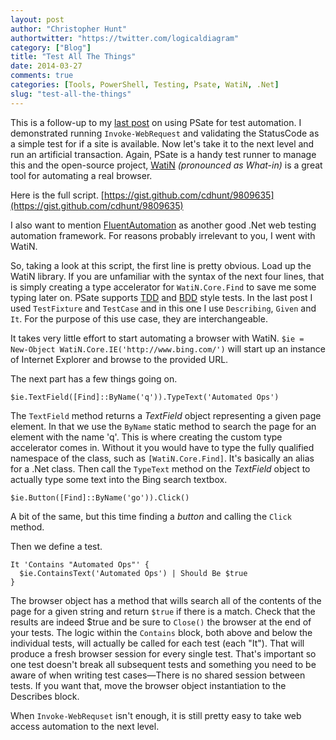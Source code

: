 ```yaml
---
layout: post
author: "Christopher Hunt"
authortwitter: "https://twitter.com/logicaldiagram"
category: ["Blog"]
title: "Test All The Things"
date: 2014-03-27
comments: true
categories: [Tools, PowerShell, Testing, Psate, WatiN, .Net]
slug: "test-all-the-things"
---
```

This is a follow-up to my [last post](/blog/2014/03/21/test-it-with-psate/ "Test It With PSate") on using PSate for test automation. I demonstrated running `Invoke-WebRequest` and validating the StatusCode as a simple test for if a site is available. Now let's take it to the next level and run an artificial transaction. Again, PSate is a handy test runner to manage this and the open-source project, [WatiN](http://watin.org/ "Web Application Testing In .Net") *(pronounced as What-in)* is a great tool for automating a real browser.
<!--more-->

Here is the full script.
[https://gist.github.com/cdhunt/9809635](https://gist.github.com/cdhunt/9809635)

I also want to mention [FluentAutomation](http://fluent.stirno.com/ "Simple, fluent automated testing for web applications") as another good .Net web testing automation framework. For reasons probably irrelevant to you, I went with WatiN.

So, taking a look at this script, the first line is pretty obvious. Load up the WatiN library. If you are unfamiliar with the syntax of the next four lines, that is simply creating a type accelerator for `WatiN.Core.Find` to save me some typing later on. PSate supports [TDD](http://en.wikipedia.org/wiki/Test-driven_development "Test-driven development") and [BDD](http://en.wikipedia.org/wiki/Behavior-driven_development "Behavior-driven development") style tests. In the last post I used `TestFixture` and `TestCase` and in this one I use `Describing`, `Given` and `It`. For the purpose of this use case, they are interchangeable.

It takes very little effort to start automating a browser with WatiN. `$ie = New-Object WatiN.Core.IE('http://www.bing.com/')` will start up an instance of Internet Explorer and browse to the provided URL.

The next part has a few things going on.

`$ie.TextField([Find]::ByName('q')).TypeText('Automated Ops')`

The `TextField` method returns a *TextField* object representing a given page element. In that we use the `ByName` static method to search the page for an element with the name 'q'. This is where creating the custom type accelerator comes in. Without it you would have to type the fully qualified namespace of the class, such as `[WatiN.Core.Find]`. It's basically an alias for a .Net class. Then call the `TypeText` method on the *TextField* object to actually type some text into the Bing search textbox.

`$ie.Button([Find]::ByName('go')).Click()`

A bit of the same, but this time finding a *button* and calling the `Click` method.

Then we define a test.


    It 'Contains "Automated Ops"' {
      $ie.ContainsText('Automated Ops') | Should Be $true
    }


The browser object has a method that wills search all of the contents of the page for a given string and return `$true` if there is a match. Check that the results are indeed $true and be sure to `Close()` the browser at the end of your tests. The logic within the `Contains` block, both above and below the individual tests, will actually be called for each test (each "It"). That will produce a fresh browser session for every single test. That's important so one test doesn't break all subsequent tests and something you need to be aware of when writing test cases&mdash;There is no shared session between tests. If you want that, move the browser object instantiation to the Describes block.

When `Invoke-WebRequset` isn't enough, it is still pretty easy to take web access automation to the next level.